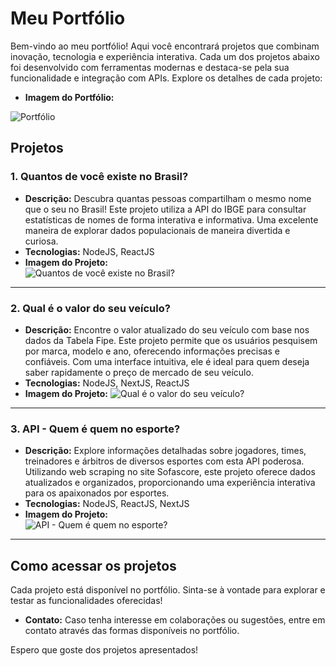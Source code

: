 # Meu Portfólio

Bem-vindo ao meu portfólio! Aqui você encontrará projetos que combinam inovação, tecnologia e experiência interativa. Cada um dos projetos abaixo foi desenvolvido com ferramentas modernas e destaca-se pela sua funcionalidade e integração com APIs. Explore os detalhes de cada projeto:

- **Imagem do Portfólio:**

![Portfólio](https://github.com/user-attachments/assets/933d1f21-46f1-48a0-aa34-9f06ee63f644)

## Projetos

### 1. **Quantos de você existe no Brasil?**

- **Descrição:** Descubra quantas pessoas compartilham o mesmo nome que o seu no Brasil! Este projeto utiliza a API do IBGE para consultar estatísticas de nomes de forma interativa e informativa. Uma excelente maneira de explorar dados populacionais de maneira divertida e curiosa.
- **Tecnologias:** NodeJS, ReactJS
- **Imagem do Projeto:**  
  ![Quantos de você existe no Brasil?](https://github.com/user-attachments/assets/12171d9d-c6c8-420b-9bb0-88d44ab8015a)

---

### 2. **Qual é o valor do seu veículo?**

- **Descrição:** Encontre o valor atualizado do seu veículo com base nos dados da Tabela Fipe. Este projeto permite que os usuários pesquisem por marca, modelo e ano, oferecendo informações precisas e confiáveis. Com uma interface intuitiva, ele é ideal para quem deseja saber rapidamente o preço de mercado de seu veículo.
- **Tecnologias:** NodeJS, NextJS, ReactJS
- **Imagem do Projeto:**
  ![Qual é o valor do seu veículo?](https://github.com/user-attachments/assets/952efb7f-8847-41d2-9440-16c3601b5d25)

---

### 3. **API - Quem é quem no esporte?**

- **Descrição:** Explore informações detalhadas sobre jogadores, times, treinadores e árbitros de diversos esportes com esta API poderosa. Utilizando web scraping no site Sofascore, este projeto oferece dados atualizados e organizados, proporcionando uma experiência interativa para os apaixonados por esportes.
- **Tecnologias:** NodeJS, ReactJS, NextJS
- **Imagem do Projeto:**  
  ![API - Quem é quem no esporte?](https://github.com/user-attachments/assets/ce158675-c28a-4bae-883c-188abbb70558)

---

## Como acessar os projetos

Cada projeto está disponível no portfólio. Sinta-se à vontade para explorar e testar as funcionalidades oferecidas!

- **Contato:** Caso tenha interesse em colaborações ou sugestões, entre em contato através das formas disponíveis no portfólio.

Espero que goste dos projetos apresentados!
